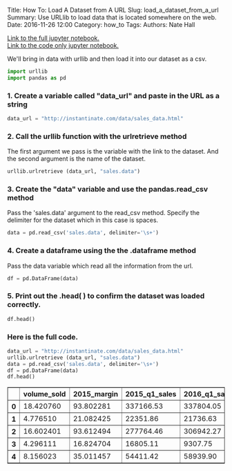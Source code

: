 Title: How To: Load A Dataset from A URL
Slug: load_a_dataset_from_a_url
Summary: Use URLlib to load data that is located somewhere on the web.
Date: 2016-11-26 12:00
Category: how_to
Tags:
Authors: Nate Hall

<a href='http://nbviewer.jupyter.org/github/nathan-hall/nathan-hall.github.io/blob/pelican/content/python/import_dataset_from_url.ipynb' target='_blank'>Link to the full jupyter notebook.</a><br/>
<a href='http://nbviewer.jupyter.org/github/nathan-hall/nathan-hall.github.io/blob/pelican/content/python/import_dataset_from_url_code.ipynb' target='_blank'>Link to the code only jupyter notebook.</a>

We'll bring in data with urllib and then load it into our dataset as a csv.


```python
import urllib
import pandas as pd
```

### 1. Create a variable called "data_url" and paste in the URL as a string
```python
data_url = "http://instantinate.com/data/sales_data.html"
```

### 2. Call the urllib function with the urlretrieve method
The first argument we pass is the variable with the link to the dataset. And the second argument is the name of the dataset.
```python
urllib.urlretrieve (data_url, "sales.data")
```

### 3. Create the "data" variable and use the pandas.read_csv method
Pass the 'sales.data' argument to the read_csv method. Specify the delimiter for the dataset which in this case is spaces.
```python
data = pd.read_csv('sales.data', delimiter='\s+')
```

### 4. Create a dataframe using the the .dataframe method
Pass the data variable which read all the information from the url.
```python
df = pd.DataFrame(data)
```

### 5. Print out the .head( ) to confirm the dataset was loaded correctly.
```python
df.head()
```

### Here is the full code.


```python
data_url = "http://instantinate.com/data/sales_data.html"
urllib.urlretrieve (data_url, "sales.data")
data = pd.read_csv('sales.data', delimiter='\s+')
df = pd.DataFrame(data)
df.head()
```




<div>
<table border="1" class="dataframe">
  <thead>
    <tr style="text-align: right;">
      <th></th>
      <th>volume_sold</th>
      <th>2015_margin</th>
      <th>2015_q1_sales</th>
      <th>2016_q1_sales</th>
    </tr>
  </thead>
  <tbody>
    <tr>
      <th>0</th>
      <td>18.420760</td>
      <td>93.802281</td>
      <td>337166.53</td>
      <td>337804.05</td>
    </tr>
    <tr>
      <th>1</th>
      <td>4.776510</td>
      <td>21.082425</td>
      <td>22351.86</td>
      <td>21736.63</td>
    </tr>
    <tr>
      <th>2</th>
      <td>16.602401</td>
      <td>93.612494</td>
      <td>277764.46</td>
      <td>306942.27</td>
    </tr>
    <tr>
      <th>3</th>
      <td>4.296111</td>
      <td>16.824704</td>
      <td>16805.11</td>
      <td>9307.75</td>
    </tr>
    <tr>
      <th>4</th>
      <td>8.156023</td>
      <td>35.011457</td>
      <td>54411.42</td>
      <td>58939.90</td>
    </tr>
  </tbody>
</table>
</div>
